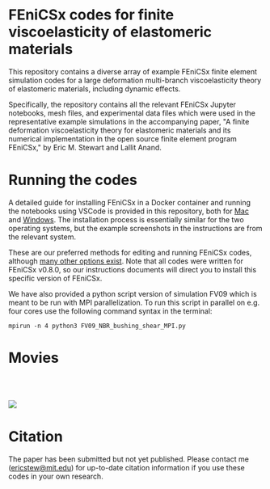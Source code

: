 # FEniCSx codes for finite viscoelasticity of elastomeric materials 

This repository contains a diverse array of example FEniCSx finite element simulation codes for a large deformation multi-branch viscoelasticity theory of elastomeric materials, including dynamic effects.

Specifically, the repository contains all the relevant FEniCSx Jupyter notebooks, mesh files, and experimental data files which were used in the representative example simulations in the accompanying paper, "A finite deformation viscoelasticity theory for elastomeric materials and its numerical implementation in the open source finite element program FEniCSx," by Eric M. Stewart and Lallit Anand.

# Running the codes

A detailed guide for installing FEniCSx in a Docker container and running the notebooks using VSCode is provided in this repository, both for [Mac](https://github.com/ericstewart36/finite_viscoelasticity/blob/main/FEniCSx_v08_Docker_install_mac.pdf) and [Windows](https://github.com/ericstewart36/finite_viscoelasticity/blob/main/FEniCSx_v08_Docker_install_windows.pdf). The installation process is essentially similar for the two operating systems, but the example screenshots in the instructions are from the relevant system.

These are our preferred methods for editing and running FEniCSx codes, although [many other options exist](https://fenicsproject.org/download/). Note that all codes were written for FEniCSx v0.8.0, so our instructions documents will direct you to install this specific version of FEniCSx.

We have also provided a python script version of simulation FV09 which is meant to be run with MPI parallelization. To run this script in parallel on e.g. four cores use the following command syntax in the terminal:  

```
mpirun -n 4 python3 FV09_NBR_bushing_shear_MPI.py
```

# Movies

<br/><br/>

![](https://github.com/ericstewart36/finite_viscoelasticity/blob/main/example_movies.gif)

# Citation
The paper has been submitted but not yet published. Please contact me (ericstew@mit.edu) for up-to-date citation information if you use these codes in your own research.
